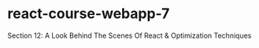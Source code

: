 # react-course-webapp-7
Section 12: A Look Behind The Scenes Of React &amp; Optimization Techniques
